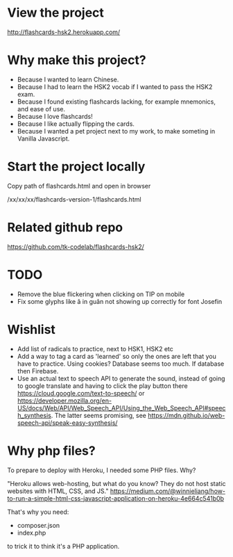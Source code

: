 # View the project

http://flashcards-hsk2.herokuapp.com/

# Why make this project?

- Because I wanted to learn Chinese.
- Because I had to learn the HSK2 vocab if I wanted to pass the HSK2 exam.
- Because I found existing flashcards lacking, for example mnemonics, and ease of use.
- Because I love flashcards!
- Because I like actually flipping the cards.
- Because I wanted a pet project next to my work, to make someting in Vanilla Javascript.

# Start the project locally

Copy path of flashcards.html and open in browser

/xx/xx/xx/flashcards-version-1/flashcards.html

# Related github repo

https://github.com/tk-codelab/flashcards-hsk2/

# TODO

- Remove the blue flickering when clicking on TIP on mobile
- Fix some glyphs like ǎ in guǎn not showing up correctly for font Josefin

# Wishlist

-   Add list of radicals to practice, next to HSK1, HSK2 etc
-   Add a way to tag a card as 'learned' so only the ones are left that you have to practice. Using cookies? Database seems too much. If database then Firebase.
-   Use an actual text to speech API to generate the sound, instead of going to google translate and having to click the play button there https://cloud.google.com/text-to-speech/ or https://developer.mozilla.org/en-US/docs/Web/API/Web_Speech_API/Using_the_Web_Speech_API#speech_synthesis. The latter seems promising, see https://mdn.github.io/web-speech-api/speak-easy-synthesis/

# Why php files?

To prepare to deploy with Heroku, I needed some PHP files. Why?

"Heroku allows web-hosting, but what do you know? They do not host static websites with HTML, CSS, and JS."
https://medium.com/@winnieliang/how-to-run-a-simple-html-css-javascript-application-on-heroku-4e664c541b0b

That's why you need:

-   composer.json
-   index.php

to trick it to think it's a PHP application.
